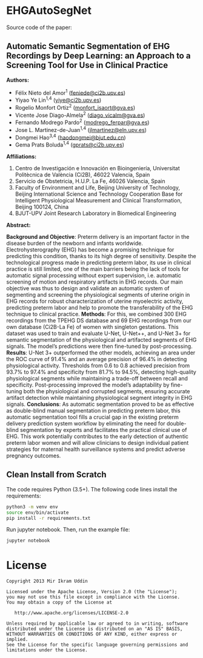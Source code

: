 # EHGAutoSegNet

Source code of the paper:

## Automatic Semantic Segmentation of EHG Recordings by Deep Learning: an Approach to a Screening Tool for Use in Clinical Practice

**Authors:**
- Félix Nieto del Amor<sup>1</sup> (feniede@ci2b.upv.es)
- Yiyao Ye Lin<sup>1,4</sup> (yiye@ci2b.upv.es)
- Rogelio Monfort Ortiz<sup>2</sup> (monfort_isaort@gva.es)
- Vicente Jose Diago-Almela<sup>2</sup> (diago_vicalm@gva.es)
- Fernando Modrego Pardo<sup>2</sup> (modrego_ferpar@gva.es)
- Jose L. Martinez-de-Juan<sup>1,4</sup> (jlmartinez@eln.upv.es)
- Dongmei Hao<sup>3,4</sup> (haodongmei@bjut.edu.cn)
- Gema Prats Boluda<sup>1,4</sup> (gprats@ci2b.upv.es)

**Affiliations:**
1. Centro de Investigación e Innovación en Bioingeniería, Universitat Politècnica de València (Ci2B), 46022 Valencia, Spain
2. Servicio de Obstetricia, H.U.P. La Fe, 46026 Valencia, Spain
3. Faculty of Environment and Life, Beijing University of Technology, Beijing International Science and Technology Cooperation Base for Intelligent Physiological Measurement and Clinical Transformation, Beijing 100124, China
4. BJUT-UPV Joint Research Laboratory in Biomedical Engineering

**Abstract:**

**Background and Objective**: Preterm delivery is an important factor in the disease burden of the newborn and infants worldwide. Electrohysterography (EHG) has become a promising technique for predicting this condition, thanks to its high degree of sensitivity. Despite the technological progress made in predicting preterm labor, its use in clinical practice is still limited, one of the main barriers being the lack of tools for automatic signal processing without expert supervision, i.e. automatic screening of motion and respiratory artifacts in EHG records. Our main objective was thus to design and validate an automatic system of segmenting and screening the physiological segments of uterine origin in EHG records for robust characterization of uterine myoelectric activity, predicting preterm labor and help to promote the transferability of the EHG technique to clinical practice. **Methods**: For this, we combined 300 EHG recordings from the TPEHG DS database and 69 EHG recordings from our own database (Ci2B-La Fe) of women with singleton gestations. This dataset was used to train and evaluate U-Net, U-Net++, and U-Net 3+ for semantic segmentation of the physiological and artifacted segments of EHG signals. The model’s predictions were then fine-tuned by post-processing. **Results**: U-Net 3+ outperformed the other models, achieving an area under the ROC curve of 91.4% and an average precision of 96.4% in detecting physiological activity. Thresholds from 0.6 to 0.8 achieved precision from 93.7% to 97.4% and specificity from 81.7% to 94.5%, detecting high-quality physiological segments while maintaining a trade-off between recall and specificity. Post-processing improved the model’s adaptability by fine-tuning both the physiological and corrupted segments, ensuring accurate artifact detection while maintaining physiological segment integrity in EHG signals. **Conclusions**: As automatic segmentation proved to be as effective as double-blind manual segmentation in predicting preterm labor, this automatic segmentation tool fills a crucial gap in the existing preterm delivery prediction system workflow by eliminating the need for double-blind segmentation by experts and facilitates the practical clinical use of EHG. This work potentially contributes to the early detection of authentic preterm labor women and will allow clinicians to design individual patient strategies for maternal health surveillance systems and predict adverse pregnancy outcomes.


## Clean Install from Scratch

The code requires Python (3.5+). The following code lines install the requirements:

```bash
python3 -m venv env
source env/bin/activate
pip install -r requirements.txt
```

Run jupyter notebook. Then, run the example file:

```bash
jupyter notebook
```

License
=======
    Copyright 2013 Mir Ikram Uddin

    Licensed under the Apache License, Version 2.0 (the "License");
    you may not use this file except in compliance with the License.
    You may obtain a copy of the License at

       http://www.apache.org/licenses/LICENSE-2.0

    Unless required by applicable law or agreed to in writing, software
    distributed under the License is distributed on an "AS IS" BASIS,
    WITHOUT WARRANTIES OR CONDITIONS OF ANY KIND, either express or implied.
    See the License for the specific language governing permissions and
    limitations under the License.